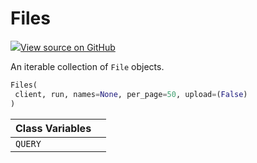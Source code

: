 # Files



[![](https://www.tensorflow.org/images/GitHub-Mark-32px.png)View source on GitHub](https://www.github.com/wandb/client/tree/597de7d094bdab2fa17d5db396c6bc227b2f62c3/wandb/apis/public.py#L2617-L2680)



An iterable collection of `File` objects.

```python
Files(
 client, run, names=None, per_page=50, upload=(False)
)
```







| Class Variables | |
| :--- | :--- |
| `QUERY` | |

